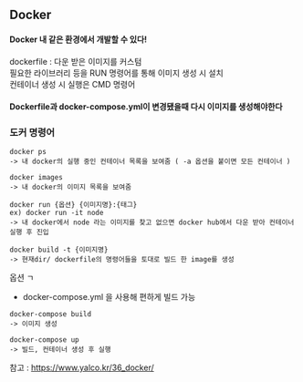## Docker

#### Docker 내 같은 환경에서 개발할 수 있다!

dockerfile : 다운 받은 이미지를 커스텀   
필요한 라이브러리 등을 RUN 명령어를 통해 이미지 생성 시 설치   
컨테이너 생성 시 실행은 CMD 명령어   
#### Dockerfile과 docker-compose.yml이 변경됐을때 다시 이미지를 생성해야한다
### 도커 명령어
```
docker ps 
-> 내 docker의 실행 중인 컨테이너 목록을 보여줌 ( -a 옵션을 붙이면 모든 컨테이너 )
```
```
docker images
-> 내 docker의 이미지 목록을 보여줌
```
```
docker run {옵션} {이미지명}:{태그}
ex) docker run -it node 
-> 내 docker에서 node 라는 이미지를 찾고 없으면 docker hub에서 다운 받아 컨테이너 실행 후 진입
```
```
docker build -t {이미지명}
-> 현재dir/ dockerfile의 명령어들을 토대로 빌드 한 image를 생성
```
옵션 ㄱ   
* docker-compose.yml 을 사용해 편하게 빌드 가능
```
docker-compose build
-> 이미지 생성
```
```
docker-compose up
-> 빌드, 컨테이너 생성 후 실행
```


참고 : https://www.yalco.kr/36_docker/

